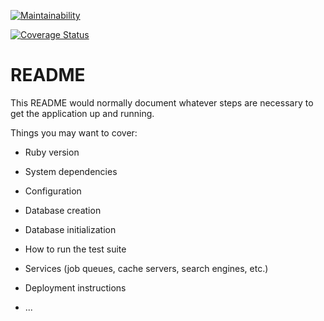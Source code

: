 [![Maintainability](https://api.codeclimate.com/v1/badges/8862470de8a567c72c00/maintainability)](https://codeclimate.com/github/diegobassan/bogeyman/maintainability)

[![Coverage Status](https://coveralls.io/repos/github/diegobassan/bogeyman/badge.svg?branch=master)](https://coveralls.io/github/diegobassan/bogeyman?branch=master)


# README

This README would normally document whatever steps are necessary to get the
application up and running.

Things you may want to cover:

* Ruby version

* System dependencies

* Configuration

* Database creation

* Database initialization

* How to run the test suite

* Services (job queues, cache servers, search engines, etc.)

* Deployment instructions

* ...
